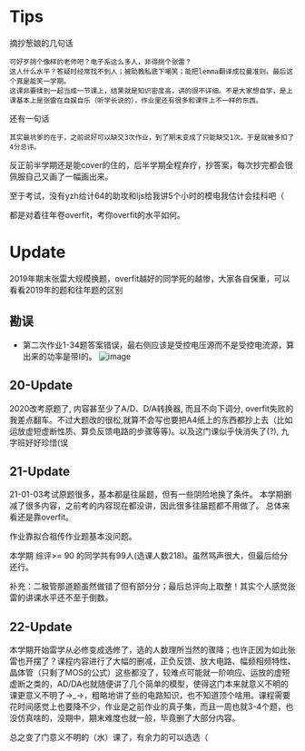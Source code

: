 # Tips

摘抄葱娘的几句话

```
可好歹挑个像样的老师吧？电子系这么多人，非得挑个张雷？
这人什么水平？答疑时经常找不到人；被助教私底下嘲笑；能把lemma翻译成拉曼准则。最后这个真是能笑一学期。
这课非要揉到一起当成一节课上，结果就是知识密度高，讲的很不详细。不是大家想自学，是上课基本上是张雷在自娱自乐（听学长说的），作业里还有很多和课件上不一样的东西。
```

还有一句话

```
其实最坑爹的在于，之前说好可以缺交3次作业，到了期末变成了只能缺交1次。于是就被多扣了4分总评。
```

反正前半学期还是能cover的住的，后半学期全程弃疗，抄答案，每次抄完都会很佩服自己又画了一幅画出来。

至于考试，没有yzh给计64的助攻和ljs给我讲5个小时的模电我估计会挂科吧（

都是对着往年卷overfit，考你overfit的水平如何。

# Update

2019年期末张雷大规模换题，overfit越好的同学死的越惨，大家各自保重，可以看看2019年的题和往年题的区别

## 勘误

- 第二次作业1-34题答案错误，最右侧应该是受控电压源而不是受控电流源，算出来的功率是带I的。 ![image](https://user-images.githubusercontent.com/20700650/65831860-55bd2b80-e2f0-11e9-910a-ac58d89a55b9.png)

## 20-Update
2020改考原题了, 内容甚至少了A/D、D/A转换器, 而且不向下调分, overfit失败的我差点翻车。不过大题改的很松,就算不会写也要把A4纸上的东西都抄上去（比如运放虚短虚断性质、算负反馈电路的步骤等等)。以及这门课似乎快消失了(?), 九字班好好珍惜(误


## 21-Update
21-01-03考试原题很多，基本都是往届题，但有一些阴险地换了条件。
本学期删减了很多内容，之前考的内容现在都没讲，因此很多往届题都不用做了。
总体来看还是靠overfit。

作业靠拟合祖传作业题基本没问题。

本学期 综评>= 90 的同学共有99人(选课人数218)。虽然骂声很大，但最后给分还行。

补充：二极管那道题虽然做错了但有部分分；最后总评向上取整！其实个人感觉张雷的讲课水平还不至于倒数。

## 22-Update
本学期开始雷学从必修变成选修了，选的人数理所当然的骤降；也许正因为如此张雷也开摆了？课程内容进行了大幅的删减，正负反馈、放大电路、幅频相频特性、晶体管（只剩了MOS的公式）这些都没了，较难点可能就一阶响应、运放的虚短虚断之类的，AD/DA也就随便讲了几个简单的模型，使得这门本来就意义不明的课更意义不明了→_→，粗略地讲了些的电路知识，也不知道顶个啥用。课程需要花时间感觉上也要降不少，作业是之前作业的真子集，而且一周也就3-4个题，也没仿真啥的，没期中，期末难度也就一般，毕竟删了大部分内容。

总之变了门意义不明的（水）课了，有余力的可以选选（
